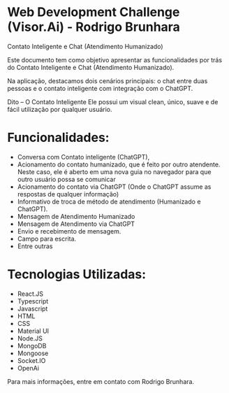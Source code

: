# Web Development Challenge (Visor.Ai) - Rodrigo Brunhara

Contato Inteligente e Chat (Atendimento Humanizado)

Este documento tem como objetivo apresentar as funcionalidades por trás do Contato Inteligente e Chat (Atendimento Humanizado).

Na aplicação, destacamos dois cenários principais: o chat entre duas pessoas e o contato inteligente com integração com o ChatGPT.

Dito – O Contato Inteligente
Ele possui um visual clean, único, suave e de fácil utilização por qualquer usuário.

# Funcionalidades:
* Conversa com Contato inteligente (ChatGPT),
* Acionamento do contato humanizado, que é feito por outro atendente. Neste caso, ele é aberto em uma nova guia no navegador para que outro usuário possa se comunicar
* Acionamento do contato via ChatGPT (Onde o ChatGPT assume as respostas de qualquer informação)
* Informativo de troca de método de atendimento (Humanizado e ChatGPT).
* Mensagem de Atendimento Humanizado
* Mensagem de Atendimento via ChatGPT
* Envio e recebimento de mensagem.
* Campo para escrita.
* Entre outras


# Tecnologias Utilizadas:
* React.JS
* Typescript
* Javascript
* HTML
* CSS
* Material UI
* Node.JS
* MongoDB
* Mongoose
* Socket.IO
* OpenAi

Para mais informações, entre em contato com Rodrigo Brunhara.
